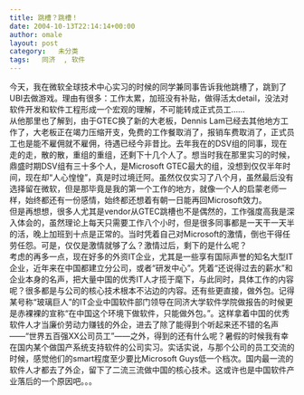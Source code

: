 ```yaml
---
title: 跳槽？跳槽！
date: 2004-10-13T22:14:14+00:00
author: omale
layout: post
category:   未分类
tags:   同济  , 软件
---
```

今天，我在微软全球技术中心实习的时候的同学兼同事告诉我他跳槽了，跳到了UBI去做游戏。理由有很多：工作太累，加班没有补贴，做得活太detail，没法对软件开发和软件工程形成一个宏观的理解，不可能转成正式员工……  
从他那里也了解到，由于GTEC换了新的大老板，Dennis Lam已经去其他地方工作了，大老板正在竭力压缩开支，免费的工作餐取消了，报销车费取消了，正式员工也是能不雇佣就不雇佣，待遇已经今非昔比。去年我在的DSV组的同事，现在走的走，散的散，重组的重组，还剩下十几个人了。想当时我在那里实习的时候，鼎盛时期DSV组有三十多个人，是Microsoft GTEC最大的组，没想到仅仅半年时间，现在却“人心惶惶”，真是时过境迁阿。虽然仅仅实习了八个月，虽然最后没有选择留在微软，但是那毕竟是我的第一个工作的地方，就像一个人的启蒙老师一样，始终都还有一份感情，始终都还想着有朝一日能再回Microsoft效力。  
但是再想想，很多人尤其是vendor从GTEC跳槽也不是偶然的，工作强度高我是深入体会的，虽然理论上每天只需要工作八个小时，但是很多同事都是一天干一天半的活，晚上加班到十点是正常的。当时凭着自己对Microsoft的激情，倒也干得任劳任怨。可是，仅仅是激情就够了么？激情过后，剩下的是什么呢？  
考虑的再多一点，现在好多的外资IT企业，尤其是一些享有国际声誉的知名大型IT企业，近年来在中国都建立分公司，或者“研发中心”。凭着“还说得过去的薪水”和企业本身的名声，把大量中国的优秀IT人才揽于麾下，与此同时，具体工作的内容呢？很多都是与公司的核心技术根本不沾边的内容。还有些更直接，做外包。记得某号称“玻璃巨人”的IT企业中国软件部门领导在同济大学软件学院做报告的时候更是赤裸裸的宣称“在中国这个环境下做软件，只能做外包。”。这样拿着中国的优秀软件人才当廉价劳动力赚钱的外企，进去了除了能得到个听起来还不错的名声——“世界五百强XX公司员工”——之外，得到的还有什么呢？暑假的时候我有幸在国内某个做国产系统支持软件的公司实习。实话实说，与那个公司的员工交流的时候，感觉他们的smart程度至少要比Microsoft Guys低一个档次。国内最一流的软件人才都去了外企，留下了二流三流做中国的核心技术。这或许也是中国软件产业落后的一个原因吧。。。